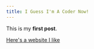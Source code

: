 ```yaml
---
title: I Guess I'm A Coder Now!
---
```


This is my **first post**.

[Here's a website I like](https://www.manrepeller.com/)
